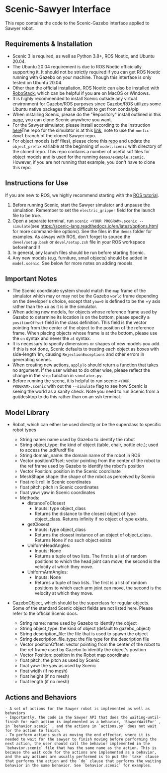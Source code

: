 ﻿# Scenic-Sawyer Interface
This repo contains the code to the Scenic-Gazebo interface applied to Sawyer robot.
## Requirements & Installation

 - Scenic 3 is required, as well as Python 3.8+, ROS Noetic, and Ubuntu 20.04.
 - The Ubuntu 20.04 requirement is due to ROS Noetic officicially supporting it. It should not be strictly required if you can get ROS Noetic running with Gazebo on your machine. Though this interface is only tested on Ubuntu 20.04.
 - Other than the official installation, ROS Noetic can also be installed with [RoboStack](https://robostack.github.io/index.html), which can be helpful if you are on MacOS or Windows.
 - It is highly recommended to install Scenic outside any virtual environment for Gazebo/ROS purposes since Gazebo/ROS utilizes some Ubuntu native packages that is difficult to get from conda/pip
 - When installing Scenic, please do the "Repository" install outlined in this [page](https://scenic-lang.readthedocs.io/en/latest/quickstart.html#installation), you can clone Scenic anywhere you want.
 - For the Sawyer simulator, please install according to the instruction [here](https://support.rethinkrobotics.com/support/solutions/articles/80000980381-gazebo-tutorial)The repo for the simulator is at this [link](https://github.com/RethinkRobotics/sawyer_simulator), note to use the `noetic-devel` branch of the cloned Sawyer repo. 
 - For object models (sdf files), please clone this [repo](https://github.com/osrf/gazebo_models) and update the `object_prefix` variable at the beginning of `model.scenic` with directory of the cloned repo. This repo contains a number of useful sdf files for object models and is used for the running `demos/example.scenic`. However, if you are not running that example, you don't have to clone this repo.

## Instructions for Use
If you are new to ROS, we highly recommend starting with the [ROS tutorial](https://wiki.ros.org/ROS/Tutorials).
 1. Before running Scenic, start the Sawyer simulator and unpause the
    simulation. Remember to set the `electric_gripper` field for the launch file to be true.
 2. Open a separate terminal, run `scenic <YOUR PROGRAM>.scenic --simulate`(see https://scenic-lang.readthedocs.io/en/latest/options.html for more
    command-line options). See the files in the `demos` folder for examples. As always with ROS, don't forget to source the `devel/setup.bash` or `devel/setup.zsh` file in your ROS workspace beforehand!!!
 3. In general, any launch files should be run before starting Scenic.
 4. Any new models (e.g. furniture, small objects) should be added in `model.scenic`. See below for more notes on adding models. 

## Important Notes

 - The Scenic coordinate system should match the `map` frame of the simulator which may or may not be the Gazebo `world` frame depending on the developer's choice, except that `yaw=0` is defined to be the +y axis rather than the +x as it is in the simulator.
 - When adding new models, for objects whose reference frame used by Gazebo to determine its location is on the bottom, please specify a `positionOffset` field in the class definition. This field is the vector pointing from the center of the object to the position of the reference frame. When placing objects whose frame is at the bottom, please use the `on` syntax and never the `at` syntax.
 - It is necessary to specify dimensions or shapes of new models you add. If this is not done, Scenic defaults to treating each object as boxes with side-length 1m, causing `RejectionExceptions` and other errors in generating scenes.
 - When creating new actions, `applyTo` should return a function that takes no argument. If the user wishes to do other wise, please reflect the change in the `step` function in `simulator.py`.
 - Before running the scene, it is helpful to run scenic `<YOUR PROGRAM>.scenic` with out the `--simulate` flag to see how Scenic is seeing the world as a sanity check. Note you need to run Scenic from a gui/desktop to do this rather than on an ssh terminal.

## Model Library
-   Robot, which can either be used directly or be the superclass to specific robot types
	-   String name: name used by Gazebo to identify the robot
	-   String object_type: the kind of object (table, chair, bottle etc.); used to access the .sdf/urdf file
	-   String domain_name: the domain name of the robot in ROS
	-   Vector positionOffset: vector pointing from the center of the robot to the ref frame used by Gazebo to identify the robot's position
	-   Vector Position: position in the Scenic coordinate
	-   MeshShape shape: the shape of the robot as perceived by Scenic
	-   float roll: roll in Scenic coordinates
	-   float pitch: pitch in Scenic coordinates
	-   float yaw: yaw in Scenic coordinates
	-   Methods:
		-   distanceToClosest
			-   Inputs: type object_class
			-   Returns the distance to the closest object of type object_class. Returns infinity if no object of type exists.
		-   getClosest
			-   Inputs: type object_class
			-   Returns the closest instance of an object of object_class. Returns None if no such object exists
		-   UniformHeadAngles:
			-   Inputs: None
			-   Returns a tuple of two lists. The first is a list of random positions to which the head joint can move, the second is the velocity at which they move.
		-   UniformArmAngles:
			-   Inputs: None
			-   Returns a tuple of two lists. The first is a list of random positions to which each arm joint can move, the second is the velocity at which they move.

-   GazeboObject, which should be the superclass for regular objects. Some of the standard Scenic object fields are not listed here. Please refer to the official Scenic docs.
    - String name: name used by Gazebo to identify the object
	- String object_type: the kind of object (default to gazebo_object)
	- String description_file: the file that  is used to spawn the object
	- String description_file_type: the file type for the description file
	- Vector positionOffset: vector pointing from the center of the robot to the ref frame used by Gazebo to identify the object's position
	-   Vector Position: position in the Robot map coordinate
	-   float pitch: the pitch as used by Scenic
	-   float yaw: the yaw as used by Scenic
	-   float width (if no mesh)
	-   float height (if no mesh)
	-   float length (if no mesh) 
## Actions and Behaviors
	- A set of actions for the Sawyer robot is implemented as well as behaviors
    - Importantly, the code in the Sawyer API that does the waiting-until-finish for each action is implemented as a behavior, `SawyerWaitFor` , in `behavior.scenic` , and the actions in `actions.py` does not wait for the action to finish.
    - To perform actions such as moving the end effector, where it is needed to wait for the sawyer to finish moving before performing the next action, the user should call the behavior implemented in the `behavior.scenic` file that has the same name as the action. This is because the wait code for the actions are implemented as a behavior, and the way actions are usually performed is to put the `take` clause that performs the action and the `do` clause that performs the waiting behavior in the same behavior. See `behavior.scenic` for examples.


